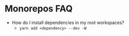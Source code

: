 # Monorepos FAQ

- How do I install dependencies in my root workspaces?
  - `yarn add <dependency> --dev -W`
